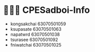 # 🧑🏻‍💻 CPESadboi-Info

- kongsakchai 63070501059
- ksupasate 63070501063
- napatwrd 63070501038
- tsurasee 63070501092
- fniwatchai 63070501025
